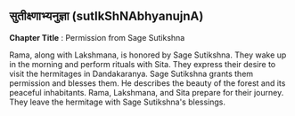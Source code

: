 ## सुतीक्ष्णाभ्यनुज्ञा (sutIkShNAbhyanujnA)
**Chapter Title** : Permission from Sage Sutikshna

Rama, along with Lakshmana, is honored by Sage Sutikshna. They wake up in the morning and perform rituals with Sita. They express their desire to visit the hermitages in Dandakaranya. Sage Sutikshna grants them permission and blesses them. He describes the beauty of the forest and its peaceful inhabitants. Rama, Lakshmana, and Sita prepare for their journey. They leave the hermitage with Sage Sutikshna's blessings.